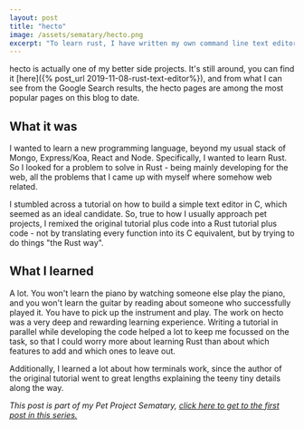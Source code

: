 ```yaml
---
layout: post
title: "hecto"
image: /assets/sematary/hecto.png
excerpt: "To learn rust, I have written my own command line text editor. How I did it is part of a tutorial I created along the way."
---
```

hecto is actually one of my better side projects. It's still around, you can
find it [here]({% post_url 2019-11-08-rust-text-editor%}), and from what I can
see from the Google Search results, the hecto pages are among the most popular
pages on this blog to date.

## What it was
I wanted to learn a new programming language, beyond my usual stack of Mongo,
Express/Koa, React and Node. Specifically, I wanted to learn Rust. So I looked
for a problem to solve in Rust - being mainly developing for the web, all the
problems that I came up with myself where somehow web related. 

I stumbled across a tutorial on how to build a simple text editor in C, which
seemed as an ideal candidate. So, true to how I usually approach pet projects, I
remixed the original tutorial plus code into a Rust tutorial plus code - not by
translating every function into its C equivalent, but by trying to do things
"the Rust way".

## What I learned
A lot. You won't learn the piano by watching someone else play the piano, and
you won't learn the guitar by reading about someone who successfully played it.
You have to pick up the instrument and play. The work on hecto was a very deep
and rewarding learning experience. Writing a tutorial in parallel while
developing the code helped a lot to keep me focussed on the task, so that I
could worry more about learning Rust than about which features to add and which
ones to leave out.

Additionally, I learned a lot about how terminals work, since the author of the
original tutorial went to great lengths explaining the teeny tiny details along
the way.

*This post is part of my Pet Project Sematary, [click here to get to the first
post in this series.](/sematary/start)*